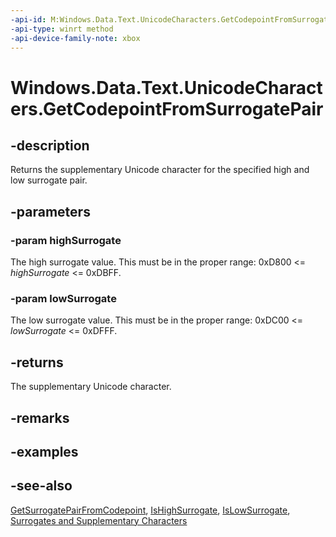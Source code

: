 ```yaml
---
-api-id: M:Windows.Data.Text.UnicodeCharacters.GetCodepointFromSurrogatePair(System.UInt32,System.UInt32)
-api-type: winrt method
-api-device-family-note: xbox
---
```


<!-- Method syntax
public uint GetCodepointFromSurrogatePair(System.UInt32 highSurrogate, System.UInt32 lowSurrogate)
-->

# Windows.Data.Text.UnicodeCharacters.GetCodepointFromSurrogatePair

## -description
Returns the supplementary Unicode character for the specified high and low surrogate pair.

## -parameters
### -param highSurrogate
The high surrogate value. This must be in the proper range: 0xD800 &lt;= *highSurrogate* &lt;= 0xDBFF.

### -param lowSurrogate
The low surrogate value. This must be in the proper range: 0xDC00 &lt;= *lowSurrogate* &lt;= 0xDFFF.

## -returns
The supplementary Unicode character.

## -remarks


## -examples

## -see-also
[GetSurrogatePairFromCodepoint](unicodecharacters_getsurrogatepairfromcodepoint_381440991.md), [IsHighSurrogate](unicodecharacters_ishighsurrogate_1444937275.md), [IsLowSurrogate](unicodecharacters_islowsurrogate_645121110.md), [Surrogates and Supplementary Characters](/windows/desktop/Intl/surrogates-and-supplementary-characters)

